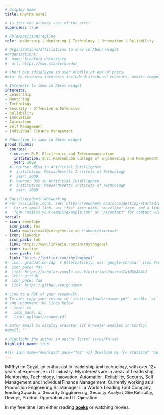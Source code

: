 ```yaml
---
# Display name
title: Rhythm Goyal

# Is this the primary user of the site?
superuser: true

# Role/position/tagline
role: Leadership | Mentoring | Technology | Innovation | Reliability | Security | Devops | Automation | IT Operations

# Organizations/Affiliations to show in About widget
#organizations:
#- name: Stanford University
#  url: https://www.stanford.edu/

# Short bio (displayed in user profile at end of posts)
#bio: My research interests include distributed robotics, mobile computing and programmable matter.

# Interests to show in About widget
interests:
- Leadership
- Mentoring
- Technology
- Security - Offensive & Defensive
- Reliability
- Innovation
- Automation
- Self Management
- Individual Finance Management

# Education to show in About widget
proud alumni:
  courses:
  - course: B.E. Electronics and Telecommunication
    institution: Shri Ramdeobaba College of Engineering and Management, RTM Nagpur University
    year: 2009
  #- course: MEng in Artificial Intelligence
  #  institution: Massachusetts Institute of Technology
  #  year: 2009
  #- course: BSc in Artificial Intelligence
  #  institution: Massachusetts Institute of Technology
  #  year: 2008

# Social/Academic Networking
# For available icons, see: https://wowchemy.com/docs/getting-started/page-builder/#icons
#   For an email link, use "fas" icon pack, "envelope" icon, and a link in the
#   form "mailto:your-email@example.com" or "/#contact" for contact widget.
social:
- icon: envelope
  icon_pack: fas
  link: mailto:mail@imrhythm.co.in #'about/#contact'
- icon: linkedin
  icon_pack: fab
  link: https://www.linkedin.com/in/rhythmgoyal
- icon: twitter
  icon_pack: fab
  link: 'https://twitter.com/rhythmgoyal'
#- icon: graduation-cap  # Alternatively, use `google-scholar` icon from `ai` icon pack
#  icon_pack: fas
#  link: https://scholar.google.co.uk/citations?user=sIwtMXoAAAAJ
#- icon: github
#  icon_pack: fab
#  link: https://github.com/gcushen

# Link to a PDF of your resume/CV.
# To use: copy your resume to `static/uploads/resume.pdf`, enable `ai` icons in `params.toml`, 
# and uncomment the lines below.
# - icon: cv
#   icon_pack: ai
#   link: uploads/resume.pdf

# Enter email to display Gravatar (if Gravatar enabled in Config)
#email: ""

# Highlight the author in author lists? (true/false)
highlight_name: true

#{{< icon name="download" pack="fas" >}} Download my {{< staticref "uploads/demo_resume.pdf" "newtab" >}}resumé{{< /staticref >}}.
---
```


IMRhythm Goyal, an enthusiast in leadership and technology, with over 12+ years of experience in IT industry. My interests are in areas of Leadership, Mentorship, Technology, Innovation, Automation, Reliability, Security, Self Management and Individual Finance Management. Currently working as a Production Engineering Sr. Manager in a World's Leading Font Company, leading Squads of Security Enggineering, Security Analyst, Site Reliabilty, Devops, Product Opperation and IT Operation.

In my free time I am either reading [**books**](https://www.goodreads.com/review/list/141080998-rg63-itis?shelf=read) or watching movies.


 
